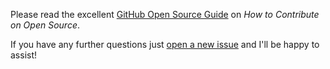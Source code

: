 Please read the excellent [GitHub Open Source Guide](https://opensource.guide/how-to-contribute/) on *How to Contribute on Open Source*.

If you have any further questions just [open a new issue](https://github.com/opencultureconsulting/oai_pmh/issues/new) and I'll be happy to assist!
